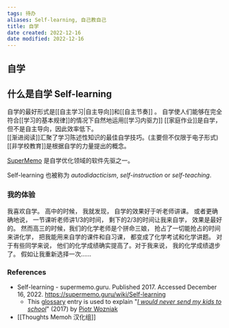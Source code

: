 ```yaml
---
tags: 待办
aliases: Self-learning, 自己教自己
title: 自学
date created: 2022-12-16
date modified: 2022-12-16
---
```


## 自学


## 什么是自学 Self-learning

自学的最好形式是[[自主学习|自主导向]]和[[自主节奏]] 。
自学使人们能够在完全符合[[学习的基本规律]]的情况下自然地运用[[学习内驱力]]
[[家庭作业]]是自学，但不是自主导向，因此效率低下。  
[[渐进阅读]]汇聚了学习陈述性知识的最佳自学技巧。(主要但不仅限于电子形式)
[[非学校教育]]是根据自学的力量提出的概念。

[SuperMemo](https://link.zhihu.com/?target=https%3A//supermemo.guru/wiki/SuperMemo) 是自学优化领域的软件先驱之一。

Self-learning 也被称为 _autodidacticism_, _self-instruction_ or _self-teaching_.


### 我的体验
我喜欢自学。 
高中的时候， 我就发现， 自学的效果好于听老师讲课。 或者更确确地说， 一节课听老师讲1/3的时间， 剩下的2/3的时间让我来自学， 效果是最好的。 
然而高三的时候，我们的化学老师是个拼命三娘， 抢占了一切能抢占的时间来讲化学， 把我能用来自学的课件和自习课， 都变成了化学考试和化学讲题。 对于有些同学来说， 他们的化学成绩确实提高了。对于我来说， 我的化学成绩退步了。 假如让我重新选择一次......


### References
- Self-learning - supermemo.guru. Published 2017. Accessed December 16, 2022. https://supermemo.guru/wiki/Self-learning
	- This [glossary](https://supermemo.guru/wiki/Glossary "Glossary") entry is used to explain "_[I would never send my kids to school](https://supermemo.guru/wiki/Problem_of_Schooling "Problem of Schooling")_" (2017) by [Piotr Wozniak](https://supermemo.guru/wiki/Piotr_Wozniak "Piotr Wozniak")
- [[Thoughts Memoh 汉化组]]

‌
